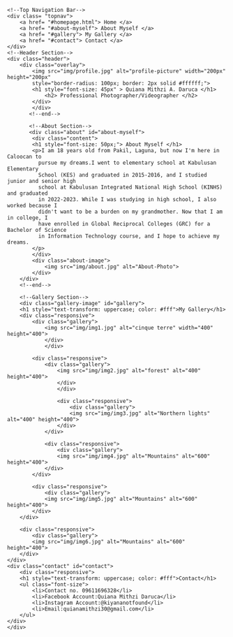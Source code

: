 <!DOCTYPE html>
<html lang="en">
<head>
  <meta charset="UTF-8">
  <meta name="viewport" content="width=device-width, initial-scale=1.0">
  <title>My Personal Website</title>
  <!-- Bootstrap CSS -->
  <link rel="stylesheet" href="https://maxcdn.bootstrapcdn.com/bootstrap/4.5.2/css/bootstrap.min.css">
  <!-- Custom CSS -->
  <style>
    /* Add custom styles here */
    html{
    scroll-behavior: smooth;
}
body{
    margin: 0;
    font-family: Arial, Helvetica, sans-serif;
}
.topnav{
    display: flex;
    justify-content: flex-end;
    background-color: white;
    overflow: hidden;
    padding-top: 15px;
    padding-bottom: 15px;
}
.topnav a { 
    float: left;
    color: hwb(0 3% 97%);
    text-align: center;
    padding: 10px 26px;
    text-decoration: none;
    font-size: 14px;
}
.topnav a :hover { 
    background-color: #18120e;
color: #f1eded;
}
.header {
background-color: black;
background-repeat: no-repeat;
background-size: cover;
background-position: bottom;
height: 600px;
padding: 100px;    
}
.overlay {
    background-color: #f2f2f2(0,0,0.8);
    text-align: center;
    color: rgb(252, 248, 248);
    padding: 80px;
} 
.about{ 
    padding: 200px 100px 200px 100px; 
    display: flex;
    background-color: black;
    color: #fff;
    text-align: center;
}
.content{ 
    place-self: center;
    text-align: left;
    line-height: 22px;
    padding: 50px 50px;
    width: 50%;
    letter-spacing: 0.8px;
}

.about-image{ 
    place-self: center;
    width: 50%;
}
.about-image img{ 
    width: 600px;
    height: auto;
    object-fit: cover;
    border: 2px solid #fff;
} 
.gallery-image { 
    padding: 100px 50px;
    height: auto;
    background-color: black;
    background-repeat: no-repeat; 
    background-size: cover; 
    background-position: bottom; 
} 

div.gallery img { 
    
    width: 100%; 
    
    height: 400px; 
    
    object-fit: cover;
    
    object-position: top; 
    
    border: 2px solid #fff;  
    
}

.responsive { 
   
    padding: 6px 6px ; 
    
    display: inline-grid; 
    
    width: 33%; 
    
    box-sizing: border-box; 
}
.contact{
    font-size: 15px;
    color: white
}
  </style>
</head>
<body>

    <!--Top Navigation Bar-->
    <div class= "topnav">
        <a href= "#homepage.html"> Home </a>
        <a href= "#about-myself"> About Myself </a>
        <a href= "#gallery"> My Gallery </a>
        <a href= "#contact"> Contact </a>
    </div>
    <!--Header Section-->
    <div class="header">
        <div class="overlay">
            <img src="img/profile.jpg" alt="profile-picture" width="200px" height="200px"
            style="border-radius: 100px; border: 2px solid #ffffff;">
            <h1 style="font-size: 45px" > Quiana Mithzi A. Daruca </h1>
                <h2> Professional Photographer/Videographer </h2>
            </div>
            </div>
           <!--end-->

           <!--About Section-->
           <div class="about" id="about-myself">
            <div class="content">
            <h1 style="font-size: 50px;"> About Myself </h1>
            <p>I am 18 years old from Pakil, Laguna, but now I'm here in Caloocan to
              pursue my dreams.I went to elementary school at Kabulusan Elementary
              School (KES) and graduated in 2015-2016, and I studied junior and senior high
              school at Kabulusan Integrated National High School (KINHS) and graduated
              in 2022-2023. While I was studying in high school, I also worked because I
              didn't want to be a burden on my grandmother. Now that I am in college, I
              have enrolled in Global Reciprocal Colleges (GRC) for a Bachelor of Science
              in Information Technology course, and I hope to achieve my dreams.
            </p>
            </div> 
            <div class="about-image">
                <img src="img/about.jpg" alt="About-Photo"> 
            </div>
        </div> 
        <!--end-->     

        <!--Gallery Section-->
        <div class="gallery-image" id="gallery">
        <h1 style="text-transform: uppercase; color: #fff">My Gallery</h1>
        <div class="responsive">
            <div class="gallery">
                <img src="img/img1.jpg" alt="cinque terre" width="400" height="400">
                </div>
                </div>

            <div class="responsive">
                <div class="gallery">
                    <img src="img/img2.jpg" alt="forest" alt="400" height="400">
                    </div>
                    </div>

                    <div class="responsive">    
                        <div class="gallery">
                        <img src="img/img3.jpg" alt="Northern lights" alt="400" height="400">  
                    </div>
                </div>
                
                <div class="responsive"> 
                    <div class="gallery">
                    <img src="img/img4.jpg" alt="Mountains" alt="600" height="400">
                </div>
            </div>

            <div class="responsive"> 
                <div class="gallery">  
                <img src="img/img5.jpg" alt="Mountains" alt="600" height="400">
            </div>
        </div>

        <div class="responsive"> 
            <div class="gallery">
            <img src="img/img6.jpg" alt="Mountains" alt="600" height="400">
        </div>
    </div>
    <div class="contact" id="contact">
        <div class="responsive">
        <h1 style="text-transform: uppercase; color: #fff">Contact</h1>
        <ul class="font-size">
            <li>Contact no. 09611696328</li>           
            <li>Facebook Account:Quiana Mithzi Daruca</li>   
            <li>Instagram Account:@kiyananotfound</li>
            <li>Email:quianamithzi30@gmail.com</li>
        </ul>
    </div>
    </div>
  <!-- Bootstrap JS -->
  <script src="https://ajax.googleapis.com/ajax/libs/jquery/3.5.1/jquery.min.js"></script>
  <script src="https://cdnjs.cloudflare.com/ajax/libs/popper.js/1.16.0/umd/popper.min.js"></script>
  <script src="https://maxcdn.bootstrapcdn.com/bootstrap/4.5.2/js/bootstrap.min.js"></script>
</body>
</html>

